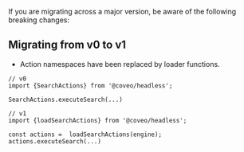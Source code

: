 If you are migrating across a major version, be aware of the following breaking changes:

## Migrating from v0 to v1

- Action namespaces have been replaced by loader functions.
```
// v0
import {SearchActions} from '@coveo/headless';

SearchActions.executeSearch(...)

// v1
import {loadSearchActions} from '@coveo/headless';

const actions =  loadSearchActions(engine);
actions.executeSearch(...)
```